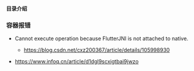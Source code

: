 #### 目录介绍



### 容器报错
- Cannot execute operation because FlutterJNI is not attached to native.
    - https://blog.csdn.net/cxz200367/article/details/105998930



- https://www.infoq.cn/article/d1dgl9scxigtbai9jwzo











